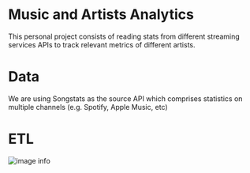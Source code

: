 # Music and Artists Analytics

This personal project consists of reading stats from different streaming services APIs to track relevant metrics of different artists.

# Data

We are using Songstats as the source API which comprises statistics on multiple channels (e.g. Spotify, Apple Music, etc)

# ETL

![image info](./)
